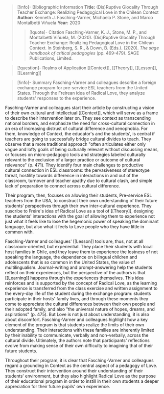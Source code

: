 >[!info]- Bibliographic Information
>**Title:** (Dis)Ruptive Glocality Through Teacher Exchange: Realizing Pedagogical Love in the Chilean Context
>**Author:** Kenneth J. Fasching-Varner, Michaela P. Stone, and Marco Montalbetti Viñuela
>**Year:** 2020
>>[!quote]- Citation
>>Fasching-Varner, K. J., Stone, M. P., and Montalbetti Viñuela, M. (2020). (Dis)Ruptive Glocality Through Teacher Exchange: Realizing Pedagogical Love in the Chilean Context. In Steinberg, S. R., & Down, B. (Eds.). (2020). _The sage handbook of critical pedagogies_ (pp. 469-479). SAGE Publications, Limited.

>[!question]- Realms of Application
>[[Context]], [[Theory]], [[Lesson]], [[Learning]]

>[!info]- Summary
>Fasching-Varner and colleagues describe a foreign exchange program for pre-service ESL teachers from the United States. Through the Freirean idea of Radical Love, they analyze students' responses to the experience.

Fasching-Varner and colleagues start their article by constructing a vision of their own cultural and intellectual [[Context]], which will serve as a frame to describe their intervention later on. They see context as transcending national borders, and emphasize the need for cross-cultural connection in an era of increasing distrust of cultural difference and xenophobia. For them, knowledge of Context, the educator's and the students', is central if teachers are going to successfully bridge cultural divides to teach. They observe that a more traditional approach "often articulates either only vague and lofty goals of being culturally relevant without discussing means, or focuses on micro-pedagogic tools and strategies labeled culturally relevant to the exclusion of a larger practice or outcome of cultural relevance" (p. 471). They identify four main challenges to productive cultural connection in ESL classrooms: the pervasiveness of stereotype threat, hostility towards difference in interactions in and out of the classroom, turnover and teacher apathy due to cultural clash, and simple lack of preparation to connect across cultural difference.

Their program, then, focuses on allowing their students, Pre-service ESL teachers from the USA, to construct their own understanding of their future students' perspectives through their own inter-cultural  experience. They suscribe to Freire's idea of Radical Love as a tool of [[Theory]], designing the students' interactions with the goal of allowing them to experience not just what it feels like to lose the hegemonic power of speaking the dominant language, but also what it feels to Love people who they have little in common with.

Fasching-Varner and colleagues' [[Lesson]] tools are, thus, not at all classroom-oriented, but experiential. They place their students with local host families in Chile, and they leave them to experience the lostness of not speaking the language, the dependence on bilingual children and adolescents that is so common in the United States, the value of multilingualism. Journal-writing and prompt-answering help the students reflect on their experiences, but the perspective of the authors is that [[Learning]] happens through the experiences themselves. This idea reinforces and is supported by the concept of Radical Love, as the learning experience is transferred from the class exercise and written assignment to the every-day life of the student during the exchange program: students participate in their hosts' family lives, and through these moments they come to appreciate the cultural differences between their own people and their adopted family, and also "the universal nature of hopes, dreams, and aspirations" (p. 475). But Love is not just about understanding, it is also about discomfort. Fasching-Varner and colleagues highlight how a key element of the program is that students realize the limits of their own understanding. Their interactions with these families are inherently limited by their inability to communicate, verbally and non-verbally, across the cultural divide. Ultimately, the authors note that participants' reflections evolve from making sense of their own difficulty to imagining that of their future students.

Throughout their program, it is clear that Fasching-Varner and colleagues regard a grounding in Context as the central aspect of a pedagogy of Love. They construct their intervention around their understanding of their students' environment, but they also highlight Radical Love as the purpose of their educational program in order to instill in their own students a deeper appreciation for their future pupils' own experience.